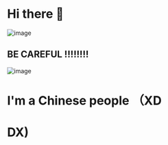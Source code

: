 # Hi there 👋


![image](https://user-images.githubusercontent.com/73728105/126266023-d153d79f-dc77-4136-843f-039e3d6b0716.png)


## BE CAREFUL !!!!!!!!


![image](https://user-images.githubusercontent.com/73728105/126266132-4921c44d-cc53-4474-aa46-4dd1282acfff.png)


# I'm a Chinese people （XD          

# DX)
